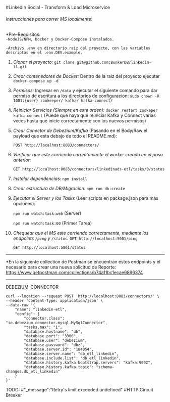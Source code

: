 #LinkedIn Social - Transform & Load Microservice

###### Instrucciones para correr MS localmente:

\*Pre-Requisitos:  
`-NodeJS/NPM, Docker y Docker-Compose instalados.`

`-Archivo .env en directorio raiz del proyecto, con las variables descriptas en el .env.DEV.example.`

1. _Clonar el proyecto:_ `git clone git@github.com:BunkerDB/linkedin-tl.git`
2. _Crear contenedores de Docker:_ Dentro de la raiz del proyecto ejecutar `docker-compose up -d`
3. _Permisos:_ Ingresar en `/data` y ejecutar el siguiente comando para dar permiso de escritura a los directorios de configuracion: `sudo chown -R 1001:{user} zookeeper/ kafka/ kafka-connect/`
4. _Reiniciar Servicios (Siempre en este orden):_ `docker restart zookeper kafka connect` (Puede que haya que reiniciar Kafka y Connect varias veces hasta que inicie correctamente con los nuevos permisos)
5. _Crear Conector de Debezium/Kafka_ (Pasando en el Body/Raw el payload que esta debajo de todo el README.md):

   `POST http://localhost:8083/connectors/`

6. _Verificar que este corriendo correctamente el worker creado en el paso anterior:_

   `GET http://localhost:8083/connectors/linkedinads-etl/tasks/0/status`

7. _Instalar dependencias:_ `npm install`

8. _Crear estructura de DB/Migracion:_ `npm run db:create`

9. _Ejecutar el Server y los Tasks_ (Leer scripts en package.json para mas opciones):

   `npm run watch:task:web` (Server)

   `npm run watch:task:00` (Primer Tarea)

10. _Chequear que el MS este corriendo correctamente, mediante los endpoints `/ping` y `/status`._
    `GET http://localhost:5001/ping`

    `GET http://localhost:5001/status`

---

\*En la siguiente collection de Postman se encuentran estos endpoints y el necesario para crear una nueva solicitud de Reporte:
https://www.getpostman.com/collections/b74a11bc1ecae6896374

---

DEBEZIUM-CONNECTOR

```shell script
curl --location --request POST 'http://localhost:8083/connectors/' \
--header 'Content-Type: application/json' \
--data-raw '{
    "name": "linkedin-etl",
    "config": {
        "connector.class": "io.debezium.connector.mysql.MySqlConnector",
        "tasks.max": "1",
        "database.hostname": "db",
        "database.port": "3306",
        "database.user": "debezium",
        "database.password": "dbz",
        "database.server.id": "184054",
        "database.server.name": "db_etl_linkedin",
        "database.include.list": "db_etl_linkedin",
        "database.history.kafka.bootstrap.servers": "kafka:9092",
        "database.history.kafka.topic": "schema-changes.db_etl_linkedin"
    }
}'
```

TODO:
#"\_message":"Retry's limit exceeded undefined"
#HTTP Circuit Breaker
